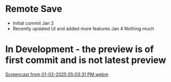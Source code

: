 # Remote Save
- Initial commit Jan 2 
- Recently updated UI and added more features Jan 4
Nothing much
# In Development - the preview is of first commit and is not latest preview
 [Screencast from 01-02-2025 05:03:31 PM.webm](https://github.com/user-attachments/assets/fc0aeb94-2c7f-4487-88ff-90c0c7178a5b)

